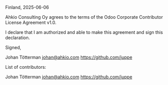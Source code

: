 Finland, 2025-06-06

Ahkio Consulting Oy agrees to the terms of the Odoo Corporate Contributor License
Agreement v1.0.

I declare that I am authorized and able to make this agreement and sign this
declaration.

Signed,

Johan Tötterman johan@ahkio.com https://github.com/juppe

List of contributors:

Johan Tötterman johan@ahkio.com https://github.com/juppe
